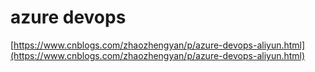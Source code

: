 # azure devops

[https://www.cnblogs.com/zhaozhengyan/p/azure-devops-aliyun.html](https://www.cnblogs.com/zhaozhengyan/p/azure-devops-aliyun.html)
